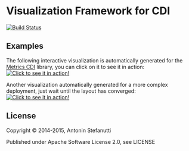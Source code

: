 # Visualization Framework for CDI

[![Build Status][Travis badge]][Travis build]

[Travis badge]: https://travis-ci.org/astefanutti/cdeye.svg
[Travis build]: https://travis-ci.org/astefanutti/cdeye

## Examples

The following interactive visualization is automatically generated for the [Metrics CDI](https://github.com/astefanutti/metrics-cdi) library, you can click on it to see it in action:
[![Click to see it in action!](https://raw.github.com/astefanutti/cdeye/gh-pages/metrics.png)](http://astefanutti.github.io/cdeye/test.html?example=metrics.json)

Another visualization automatically generated for a more complex deployment, just wait until the layout has converged:
[![Click to see it in action!](https://raw.github.com/astefanutti/cdeye/gh-pages/cnct.png)](http://astefanutti.github.io/cdeye/test.html?example=cnct.json)

## License

Copyright © 2014-2015, Antonin Stefanutti

Published under Apache Software License 2.0, see LICENSE
